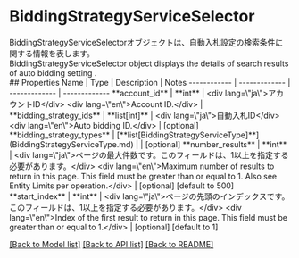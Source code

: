# BiddingStrategyServiceSelector

<div lang=\"ja\">BiddingStrategyServiceSelectorオブジェクトは、自動入札設定の検索条件に関する情報を表します。</div> <div lang=\"en\">BiddingStrategyServiceSelector object displays the details of search results of auto bidding setting .</div> 
## Properties
Name | Type | Description | Notes
------------ | ------------- | ------------- | -------------
**account_id** | **int** | &lt;div lang&#x3D;\&quot;ja\&quot;&gt;アカウントID&lt;/div&gt; &lt;div lang&#x3D;\&quot;en\&quot;&gt;Account ID.&lt;/div&gt;  | 
**bidding_strategy_ids** | **list[int]** | &lt;div lang&#x3D;\&quot;ja\&quot;&gt;自動入札ID&lt;/div&gt; &lt;div lang&#x3D;\&quot;en\&quot;&gt;Auto bidding ID.&lt;/div&gt;  | [optional] 
**bidding_strategy_types** | [**list[BiddingStrategyServiceType]**](BiddingStrategyServiceType.md) |  | [optional] 
**number_results** | **int** | &lt;div lang&#x3D;\&quot;ja\&quot;&gt;ページの最大件数です。このフィールドは、1以上を指定する必要があります。&lt;/div&gt; &lt;div lang&#x3D;\&quot;en\&quot;&gt;Maximum number of results to return in this page. This field must be greater than or equal to 1. Also see Entity Limits per operation.&lt;/div&gt;  | [optional] [default to 500]
**start_index** | **int** | &lt;div lang&#x3D;\&quot;ja\&quot;&gt;ページの先頭のインデックスです。このフィールドは、1以上を指定する必要があります。&lt;/div&gt; &lt;div lang&#x3D;\&quot;en\&quot;&gt;Index of the first result to return in this page. This field must be greater than or equal to 1.&lt;/div&gt;  | [optional] [default to 1]

[[Back to Model list]](../README.md#documentation-for-models) [[Back to API list]](../README.md#documentation-for-api-endpoints) [[Back to README]](../README.md)


